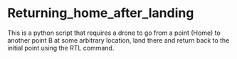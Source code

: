 # Returning_home_after_landing
This is a python script that requires a drone to go from a point (Home) to another point B at some arbitrary location, land there and return back to the initial point using the RTL command. 

